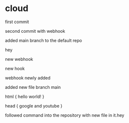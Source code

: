 # cloud

first commit

second commit with webhook

added main branch to the default repo

hey

new webhook

new hook

webhook newly added

added new file branch main

html
{
    hello world!
}

head {
    google and youtube
}

followed command into the repository with new file in it.hey